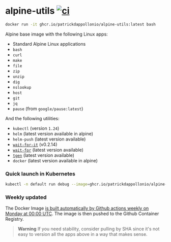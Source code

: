 # alpine-utils [![ci](https://github.com/patrickdappollonio/alpine-utils/actions/workflows/ci.yml/badge.svg)](https://github.com/patrickdappollonio/alpine-utils/actions/workflows/ci.yml)

```bash
docker run -it ghcr.io/patrickdappollonio/alpine-utils:latest bash
```

Alpine base image with the following Linux apps:

* Standard Alpine Linux applications
* `bash`
* `curl`
* `make`
* `file`
* `zip`
* `unzip`
* `dig`
* `nslookup`
* `host`
* `git`
* `jq`
* `pause` (from `google/pause:latest`)

And the following utilities:

* `kubectl` (version `1.24`)
* `helm` (latest version available in alpine)
* `helm-push` (latest version available)
* [`wait-for-it`](https://github.com/roerohan/wait-for-it) (v0.2.14)
* [`wait-for`](https://github.com/patrickdappollonio/wait-for) (latest version available)
* [`tgen`](https://github.com/patrickdappollonio/tgen) (latest version available)
* `docker` (latest version available in alpine)

### Quick launch in Kubernetes

```bash
kubectl -n default run debug --image=ghcr.io/patrickdappollonio/alpine-utils --command=true --restart=Never pause
```

### Weekly updated

The Docker Image [is built automatically by Github actions weekly on Monday at 00:00 UTC](https://github.com/patrickdappollonio/alpine-utils/actions/workflows/ci.yml). The image is then pushed to the Github Container Registry.

> **Warning**
> If you need stability, consider pulling by SHA since it's not easy to version all the apps above in a way that makes sense.
